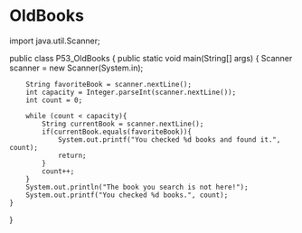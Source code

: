 # OldBooks

import java.util.Scanner;

public class P53_OldBooks {
    public static void main(String[] args) {
        Scanner scanner = new Scanner(System.in);

        String favoriteBook = scanner.nextLine();
        int capacity = Integer.parseInt(scanner.nextLine());
        int count = 0;

        while (count < capacity){
            String currentBook = scanner.nextLine();
            if(currentBook.equals(favoriteBook)){
                System.out.printf("You checked %d books and found it.", count);
                return;
            }
            count++;
        }
        System.out.println("The book you search is not here!");
        System.out.printf("You checked %d books.", count);
    }
}

